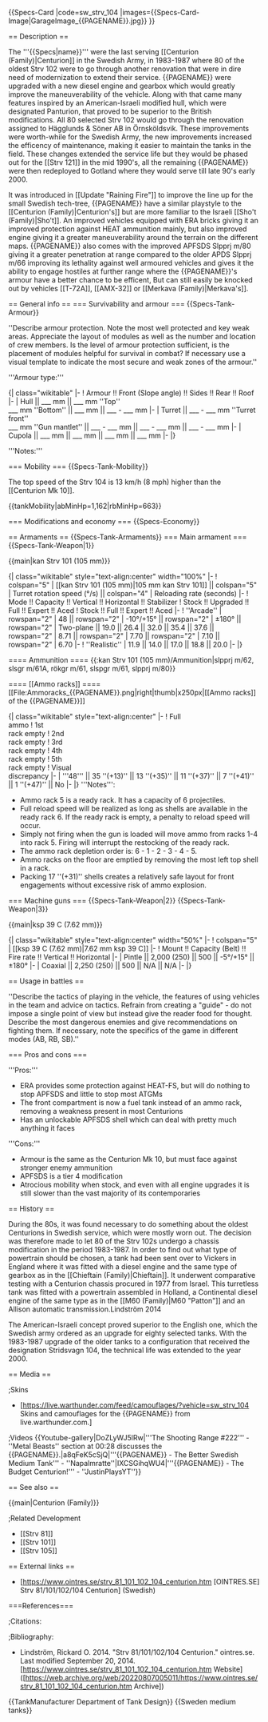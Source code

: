{{Specs-Card
|code=sw_strv_104
|images={{Specs-Card-Image|GarageImage_{{PAGENAME}}.jpg}}
}}

== Description ==
<!-- ''In the description, the first part should be about the history of the creation and combat usage of the vehicle, as well as its key features. In the second part, tell the reader about the ground vehicle in the game. Insert a screenshot of the vehicle, so that if the novice player does not remember the vehicle by name, he will immediately understand what kind of vehicle the article is talking about.'' -->
The '''{{Specs|name}}''' were the last serving [[Centurion (Family)|Centurion]] in the Swedish Army, in 1983-1987 where 80 of the oldest Strv 102 were to go through another renovation that were in dire need of modernization to extend their service. {{PAGENAME}} were upgraded with a new diesel engine and gearbox which would greatly improve the maneuverability of the vehicle. Along with that came many features inspired by an American-Israeli modified hull, which were designated Panturion, that proved to be superior to the British modifications. All 80 selected Strv 102 would go through the renovation assigned to Hägglunds & Söner AB in Örnsköldsvik. These improvements were worth-while for the Swedish Army, the new improvements increased the efficency of maintenance, making it easier to maintain the tanks in the field. These changes extended the service life but they would be phased out for the [[Strv 121]] in the mid 1990's, all the remaining {{PAGENAME}} were then redeployed to Gotland where they would serve till late 90's early 2000.  

It was introduced in [[Update "Raining Fire"]] to improve the line up for the small Swedish tech-tree, {{PAGENAME}} have a similar playstyle to the [[Centurion (Family)|Centurion's]] but are more familiar to the Israeli [[Sho't (Family)|Sho't]]. An improved vehicles equipped with ERA bricks giving it an improved protection against HEAT ammunition mainly, but also improved engine giving it a greater maneuverability around the terrain on the different maps. {{PAGENAME}} also comes with the improved APFSDS Slpprj m/80 giving it a greater penetration at range compared to the older APDS Slpprj m/66 improving its lethality against well armoured vehicles and gives it the ability to engage hostiles at further range where the {{PAGENAME}}'s armour have a better chance to be efficent, But can still easily be knocked out by vehicles [[T-72A]], [[AMX-32]] or [[Merkava (Family)|Merkava's]].

== General info ==
=== Survivability and armour ===
{{Specs-Tank-Armour}}
<!-- ''Describe armour protection. Note the most well protected and key weak areas. Appreciate the layout of modules as well as the number and location of crew members. Is the level of armour protection sufficient, is the placement of modules helpful for survival in combat? If necessary use a visual template to indicate the most secure and weak zones of the armour.'' -->
''Describe armour protection. Note the most well protected and key weak areas. Appreciate the layout of modules as well as the number and location of crew members. Is the level of armour protection sufficient, is the placement of modules helpful for survival in combat? If necessary use a visual template to indicate the most secure and weak zones of the armour.''

'''Armour type:''' <!-- The types of armour present on the vehicle and their general locations -->
<!-- Example: * Rolled homogeneous armour (Front, Side, Rear, Hull roof)
* Cast homogeneous armour (Turret, Transmission area) -->

{| class="wikitable"
|-
! Armour !! Front (Slope angle) !! Sides !! Rear !! Roof
|-
| Hull || ___ mm || ___ mm ''Top'' <br> ___ mm ''Bottom'' || ___ mm || ___ - ___ mm
|-
| Turret || ___ - ___ mm ''Turret front'' <br> ___ mm ''Gun mantlet'' || ___ - ___ mm || ___ - ___ mm || ___ - ___ mm
|-
| Cupola || ___ mm || ___ mm || ___ mm || ___ mm
|-
|}

'''Notes:''' <!-- Any additional notes which the user needs to be aware of -->
<!-- Example: * Suspension wheels are 20 mm thick, tracks are 30 mm thick, and torsion bars are 60 mm thick. -->

=== Mobility ===
{{Specs-Tank-Mobility}}
<!-- ''Write about the mobility of the ground vehicle. Estimate the specific power and manoeuvrability, as well as the maximum speed forwards and backwards.'' -->
The top speed of the Strv 104 is 13 km/h (8 mph) higher than the [[Centurion Mk 10]].

{{tankMobility|abMinHp=1,162|rbMinHp=663}}

=== Modifications and economy ===
{{Specs-Economy}}

== Armaments ==
{{Specs-Tank-Armaments}}
=== Main armament ===
{{Specs-Tank-Weapon|1}}
<!-- ''Give the reader information about the characteristics of the main gun. Assess its effectiveness in a battle based on the reloading speed, ballistics and the power of shells. Do not forget about the flexibility of the fire, that is how quickly the cannon can be aimed at the target, open fire on it and aim at another enemy. Add a link to the main article on the gun: <code><nowiki>{{main|Name of the weapon}}</nowiki></code>. Describe in general terms the ammunition available for the main gun. Give advice on how to use them and how to fill the ammunition storage.'' -->
{{main|kan Strv 101 (105 mm)}}

{| class="wikitable" style="text-align:center" width="100%"
|-
! colspan="5" | [[kan Strv 101 (105 mm)|105 mm kan Strv 101]] || colspan="5" | Turret rotation speed (°/s) || colspan="4" | Reloading rate (seconds)
|-
! Mode !! Capacity !! Vertical !! Horizontal !! Stabilizer
! Stock !! Upgraded !! Full !! Expert !! Aced
! Stock !! Full !! Expert !! Aced
|-
! ''Arcade''
| rowspan="2" | 48 || rowspan="2" | -10°/+15° || rowspan="2" | ±180° || rowspan="2" | Two-plane || 19.0 || 26.4 || 32.0 || 35.4 || 37.6 || rowspan="2" | 8.71 || rowspan="2" | 7.70 || rowspan="2" | 7.10 || rowspan="2" | 6.70
|-
! ''Realistic''
| 11.9 || 14.0 || 17.0 || 18.8 || 20.0
|-
|}

==== Ammunition ====
{{:kan Strv 101 (105 mm)/Ammunition|slpprj m/62, slsgr m/61A, rökgr m/61, slspgr m/61, slpprj m/80}}

==== [[Ammo racks]] ====
[[File:Ammoracks_{{PAGENAME}}.png|right|thumb|x250px|[[Ammo racks]] of the {{PAGENAME}}]]	
<!-- '''Last updated: 2.17.0.173''' -->
{| class="wikitable" style="text-align:center"
|-
! Full<br>ammo
! 1st<br>rack empty
! 2nd<br>rack empty
! 3rd<br>rack empty
! 4th<br>rack empty
! 5th<br>rack empty
! Visual<br>discrepancy
|-
| '''48''' || 35&nbsp;''(+13)'' || 13&nbsp;''(+35)'' || 11&nbsp;''(+37)'' || 7&nbsp;''(+41)'' || 1&nbsp;''(+47)'' || No
|-
|}
'''Notes''':

* Ammo rack 5 is a ready rack. It has a capacity of 6 projectiles.
* Full reload speed will be realized as long as shells are available in the ready rack 6. If the ready rack is empty, a penalty to reload speed will occur.
* Simply not firing when the gun is loaded will move ammo from racks 1-4 into rack 5. Firing will interrupt the restocking of the ready rack.
* The ammo rack depletion order is: 6 - 1 - 2 - 3 - 4 - 5.
* Ammo racks on the floor are emptied by removing the most left top shell in a rack.
* Packing 17&nbsp;''(+31)'' shells creates a relatively safe layout for front engagements without excessive risk of ammo explosion.

=== Machine guns ===
{{Specs-Tank-Weapon|2}}
{{Specs-Tank-Weapon|3}}
<!-- ''Offensive and anti-aircraft machine guns not only allow you to fight some aircraft but also are effective against lightly armoured vehicles. Evaluate machine guns and give recommendations on its use.'' -->
{{main|ksp 39 C (7.62 mm)}}

{| class="wikitable" style="text-align:center" width="50%"
|-
! colspan="5" | [[ksp 39 C (7.62 mm)|7.62 mm ksp 39 C]]
|-
! Mount !! Capacity (Belt) !! Fire rate !! Vertical !! Horizontal
|-
| Pintle || 2,000 (250) || 500 || -5°/+15° || ±180°
|-
| Coaxial || 2,250 (250) || 500 || N/A || N/A
|-
|}

== Usage in battles ==
<!-- ''Describe the tactics of playing in the vehicle, the features of using vehicles in the team and advice on tactics. Refrain from creating a "guide" - do not impose a single point of view but instead give the reader food for thought. Describe the most dangerous enemies and give recommendations on fighting them. If necessary, note the specifics of the game in different modes (AB, RB, SB).'' -->
''Describe the tactics of playing in the vehicle, the features of using vehicles in the team and advice on tactics. Refrain from creating a "guide" - do not impose a single point of view but instead give the reader food for thought. Describe the most dangerous enemies and give recommendations on fighting them. If necessary, note the specifics of the game in different modes (AB, RB, SB).''

=== Pros and cons ===
<!-- ''Summarise and briefly evaluate the vehicle in terms of its characteristics and combat effectiveness. Mark its pros and cons in a bulleted list. Try not to use more than 6 points for each of the characteristics. Avoid using categorical definitions such as "bad", "good" and the like - use substitutions with softer forms such as "inadequate" and "effective".'' -->

'''Pros:'''

* ERA provides some protection against HEAT-FS, but will do nothing to stop APFSDS and little to stop most ATGMs
* The front compartment is now a fuel tank instead of an ammo rack, removing a weakness present in most Centurions
* Has an unlockable APFSDS shell which can deal with pretty much anything it faces

'''Cons:'''

* Armour is the same as the Centurion Mk 10, but must face against stronger enemy ammunition
* APFSDS is a tier 4 modification
* Atrocious mobility when stock, and even with all engine upgrades it is still slower than the vast majority of its contemporaries

== History ==
<!-- ''Describe the history of the creation and combat usage of the vehicle in more detail than in the introduction. If the historical reference turns out to be too long, take it to a separate article, taking a link to the article about the vehicle and adding a block "/History" (example: <nowiki>https://wiki.warthunder.com/(Vehicle-name)/History</nowiki>) and add a link to it here using the <code>main</code> template. Be sure to reference text and sources by using <code><nowiki><ref></ref></nowiki></code>, as well as adding them at the end of the article with <code><nowiki><references /></nowiki></code>. This section may also include the vehicle's dev blog entry (if applicable) and the in-game encyclopedia description (under <code><nowiki>=== In-game description ===</nowiki></code>, also if applicable).'' -->
During the 80s, it was found necessary to do something about the oldest Centurions in Swedish service, which were mostly worn out. The decision was therefore made to let 80 of the Strv 102s undergo a chassis modification in the period 1983-1987. In order to find out what type of powertrain should be chosen, a tank had been sent over to Vickers in England where it was fitted with a diesel engine and the same type of gearbox as in the [[Chieftain (Family)|Chieftain]]. It underwent comparative testing with a Centurion chassis procured in 1977 from Israel. This turretless tank was fitted with a powertrain assembled in Holland, a Continental diesel engine of the same type as in the [[M60 (Family)|M60 "Patton"]] and an Allison automatic transmission.<ref name="ointres_Centurion">Lindström 2014</ref>

The American-Israeli concept proved superior to the English one, which the Swedish army ordered as an upgrade for eighty selected tanks. With the 1983-1987 upgrade of the older tanks to a configuration that received the designation Stridsvagn 104, the technical life was extended to the year 2000.<ref name="ointres_Centurion" />

== Media ==
<!-- ''Excellent additions to the article would be video guides, screenshots from the game, and photos.'' -->

;Skins

* [https://live.warthunder.com/feed/camouflages/?vehicle=sw_strv_104 Skins and camouflages for the {{PAGENAME}} from live.warthunder.com.]

;Videos
{{Youtube-gallery|DoZLyWJ5lRw|'''The Shooting Range #222''' - ''Metal Beasts'' section at 00:28 discusses the {{PAGENAME}}.|a8qFeK5cSjQ|'''{{PAGENAME}} - The Better Swedish Medium Tank''' - ''Napalmratte''|IXCSGihqWU4|'''{{PAGENAME}} - The Budget Centurion!''' - ''JustinPlaysYT''}}

== See also ==
<!-- ''Links to the articles on the War Thunder Wiki that you think will be useful for the reader, for example:''
* ''reference to the series of the vehicles;''
* ''links to approximate analogues of other nations and research trees.'' -->
{{main|Centurion (Family)}}

;Related Development

* [[Strv 81]]
* [[Strv 101]]
* [[Strv 105]]

== External links ==
<!-- ''Paste links to sources and external resources, such as:''
* ''topic on the official game forum;''
* ''other literature.'' -->

* [https://www.ointres.se/strv_81_101_102_104_centurion.htm [OINTRES<nowiki>.SE]</nowiki> Strv 81/101/102/104 Centurion] (Swedish)

===References===

;Citations:
<references />

;Bibliography:

* Lindström, Rickard O. 2014. "Strv 81/101/102/104 Centurion." ointres<nowiki>.se</nowiki>. Last modified September 20, 2014. [https://www.ointres.se/strv_81_101_102_104_centurion.htm Website] ([https://web.archive.org/web/20220807005011/https://www.ointres.se/strv_81_101_102_104_centurion.htm Archive])

{{TankManufacturer Department of Tank Design}}
{{Sweden medium tanks}}